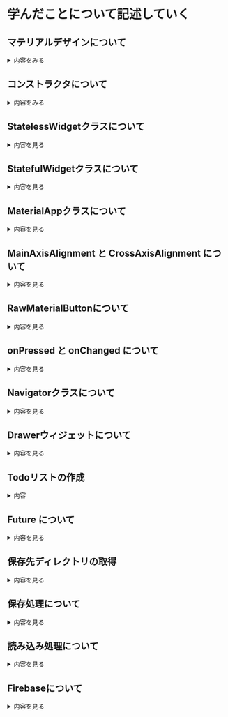# 学んだことについて記述していく

## マテリアルデザインについて
<details>
  <summary>内容をみる</summary>

  Flutter は Google が提供する UI フレームワークであり、マテリアルデザイン（Material Design）を標準で採用しています。`MaterialApp`、`Scaffold`、`AppBar` などのウィジェットが提供されており、視覚的一貫性と操作性を保った UI を構築できます。
  
  ---
  
  ## MaterialApp
  
  アプリ全体のテーマやナビゲーション設定を担うウィジェットです。
  
  ```dart
  void main() {
    runApp(MaterialApp(
      title: 'My App',
      theme: ThemeData(
        primarySwatch: Colors.blue,
      ),
      home: MyHomePage(),
    ));
  }
  ```
  
  ---
  
  ## Scaffold
  
  マテリアルデザインの基本レイアウト構造を提供するウィジェットです。
  
  ```dart
  Scaffold(
    appBar: AppBar(title: Text('ホーム')),
    body: Center(child: Text('ようこそ！')),
    floatingActionButton: FloatingActionButton(
      onPressed: () {},
      child: Icon(Icons.add),
    ),
  );
  ```
  
  ---
  
  ## AppBar
  
  画面上部に表示されるアプリバーです。タイトルやアクションアイコンを含めることができます。
  
  ```dart
  AppBar(
    title: Text('タイトル'),
    actions: [
      IconButton(
        icon: Icon(Icons.search),
        onPressed: () {},
      ),
    ],
  )
  ```
  
  ---
  
  ## FloatingActionButton
  
  主なアクションを強調するために使用される円形ボタンです。
  
  ```dart
  FloatingActionButton(
    onPressed: () {
      // アクション処理
    },
    child: Icon(Icons.add),
  )
  ```
  
  ---
  
  ## ボタンの種類
  
  ```dart
  TextButton(
    onPressed: () {},
    child: Text('Text Button'),
  )
  
  ElevatedButton(
    onPressed: () {},
    child: Text('Elevated Button'),
  )
  
  OutlinedButton(
    onPressed: () {},
    child: Text('Outlined Button'),
  )
  ```
  
  ---
  
  ## ThemeData と ColorScheme
  
  アプリ全体の見た目を設定できます。
  
  ```dart
  MaterialApp(
    theme: ThemeData(
      primarySwatch: Colors.indigo,
      brightness: Brightness.light,
    ),
  )
  ```
  
  ColorScheme を使ったカスタマイズ：
  
  ```dart
  theme: ThemeData(
    colorScheme: ColorScheme.fromSeed(seedColor: Colors.teal),
  )
  ```
  
  ---
  
  ## Material 3 (Material You) の利用
  
  Flutter 3.0以降、Material 3 に対応したテーマ指定が可能です。
  
  ```dart
  MaterialApp(
    theme: ThemeData(
      useMaterial3: true,
      colorScheme: ColorScheme.fromSeed(seedColor: Colors.green),
    ),
  )
  ```
  
  ---
  
  ## よく使うマテリアルウィジェット
  
  | ウィジェット名 | 説明 |
  |----------------|------|
  | Card           | 情報のまとまりを示すカード表示 |
  | ListTile       | リスト表示のための標準ウィジェット |
  | Dialog         | ポップアップダイアログ |
  | SnackBar       | 画面下部に一時的に表示される通知 |
  | Drawer         | ナビゲーションドロワー（サイドメニュー） |
  
  ---
  
  ## その他の注意点
  
  - Cupertino ウィジェットとの併用も可能。
  - Flutter Web やデスクトップでもマテリアルデザインをそのまま適用可能。
  - `MaterialApp.router` を使うことで Navigator 2.0 による高度なルーティングが可能。
  
  ---
  
  ## 参考リンク
  
  - https://m3.material.io/
  - https://api.flutter.dev/flutter/material/material-library.html
  - https://docs.flutter.dev/cookbook/design/themes

</details>

## コンストラクタについて
<details>
  <summary>内容をみる</summary>

  FlutterはDart言語で書かれており、クラスのインスタンス化時に使う「コンストラクタ」は非常に重要な概念です。このドキュメントでは、Dartの代表的なコンストラクタの書き方を紹介します。
  
  ---
  
  ## 基本のコンストラクタ
  
  ```dart
  class Person {
    String name;
    int age;
  
    Person(String name, int age) {
      this.name = name;
      this.age = age;
    }
  }
  ```
  
  ### 短縮記法
  
  ```dart
  class Person {
    String name;
    int age;
  
    Person(this.name, this.age);
  }
  ```
  
  ---
  
  ## 名前付きコンストラクタ
  
  ```dart
  class Person {
    String name;
    int age;
  
    Person(this.name, this.age);
  
    Person.guest() {
      name = 'Guest';
      age = 0;
    }
  }
  ```
  
  ---
  
  ## 名前付きパラメータ
  
  ```dart
  class Book {
    String title;
    String author;
  
    Book({required this.title, required this.author});
  }
  
  void main() {
    var b = Book(title: '1984', author: 'George Orwell');
  }
  ```
  
  ---
  
  ## デフォルト値
  
  ```dart
  class User {
    String name;
    bool isAdmin;
  
    User({this.name = 'Guest', this.isAdmin = false});
  }
  ```
  
  ---
  
  ## 初期化リスト（initializer list）
  
  ```dart
  class Point {
    final int x;
    final int y;
  
    Point(int a, int b) : x = a, y = b;
  }
  ```
  
  ---
  
  ## コンストラクタ内での処理
  
  ```dart
  class Timer {
    int seconds;
  
    Timer(int s) {
      if (s < 0) {
        throw ArgumentError('秒数は0以上である必要があります');
      }
      seconds = s;
    }
  }
  ```
  
  ---
  
  ## const コンストラクタ
  
  ```dart
  class Color {
    final int red;
    final int green;
    final int blue;
  
    const Color(this.red, this.green, this.blue);
  }
  
  const black = Color(0, 0, 0);
  ```
  
  ---
  
  ## コンストラクタの構文まとめ
  
  | 構文例                     | 用途                            |
  |----------------------------|---------------------------------|
  | `ClassName()`              | 通常のコンストラクタ            |
  | `ClassName.name()`         | 名前付きコンストラクタ          |
  | `ClassName({required ...})`| 名前付きパラメータ              |
  | `: field = value`          | 初期化リスト（final 変数など）  |
  | `const ClassName(...)`     | イミュータブルな定数生成        |
  
  ---
  
  ## 参考リンク
  
  - https://dart.dev/language/constructors
  - https://docs.flutter.dev/development/data-and-backend/json#creating-model-classes

</details>

## StatelessWidgetクラスについて
<details>
  <summary>内容を見る</summary>
  
  Flutter では UI を構築するために Widget クラスを継承してウィジェットを定義します。その中でも `StatelessWidget` は状態を持たないウィジェットを定義する際に使います。
  
  `StatelessWidget` は、**一度生成されると不変な UI コンポーネント**を表します。状態（State）を持たないため、ユーザーの操作などによって UI を変化させる必要がないときに使用します。
  
  ---
  
  ## 最小の StatelessWidget の例
  
  ```dart
  import 'package:flutter/material.dart';
  
  void main() {
    runApp(MyApp());
  }
  
  class MyApp extends StatelessWidget {
    @override
    Widget build(BuildContext context) {
      return MaterialApp(
        title: 'Stateless Demo',
        home: MyHomePage(),
      );
    }
  }
  
  class MyHomePage extends StatelessWidget {
    @override
    Widget build(BuildContext context) {
      return Scaffold(
        appBar: AppBar(title: Text('ホーム')),
        body: Center(
          child: Text('これは StatelessWidget の例です'),
        ),
      );
    }
  }
  ```
  
  ---
  
  ## 特徴
  
  - クラスは `StatelessWidget` を継承する
  - `build(BuildContext context)` メソッドをオーバーライドする
  - UI を返す
  - 外部から受け取ったパラメータ（final）で UI を構築する
  
  ---
  
  ## プロパティ付きの例
  
  ```dart
  class Greeting extends StatelessWidget {
    final String name;
  
    const Greeting({required this.name});
  
    @override
    Widget build(BuildContext context) {
      return Text('こんにちは、$name さん');
    }
  }
  ```
  
  使用例：
  
  ```dart
  Greeting(name: '太郎');
  ```
  
  ---
  
  ## StatelessWidget と StatefulWidget の違い
  
  | 比較項目       | StatelessWidget                   | StatefulWidget                    |
  |----------------|-----------------------------------|-----------------------------------|
  | 状態管理       | 不可（変更なし）                  | 可能（setStateで変更）            |
  | UIの更新        | 外部からの変更でのみ               | 内部状態の変化でUI更新が可能       |
  | パフォーマンス | 高い                              | 状態更新のたびに再構築が必要       |
  | 用途例         | ラベルやアイコン、ボタンなど      | 入力フォーム、タブ、アニメーションなど |
  
  ---
  
  ## StatelessWidget が適している場面
  
  - 静的なテキストや画像表示
  - 表示内容がプロパティのみで決まる UI
  - 一度表示すれば変更されないウィジェット
  
  ---
  
  ## 参考リンク
  
  - https://api.flutter.dev/flutter/widgets/StatelessWidget-class.html
  - https://docs.flutter.dev/development/ui/widgets-intro

</details>

## StatefulWidgetクラスについて
<details>
  <summary>内容を見る</summary>

   `StatefulWidget` は、状態（State）を持つウィジェットです。  
   ユーザーの操作や時間の経過によって、ウィジェットの内容を変化させたいときに使用します。
   
   ---
   
   `StatefulWidget` は2つのクラスに分かれて構成されます。
   
   1. `StatefulWidget` 本体クラス  
      → ウィジェットのエントリーポイント  
   2. `State` クラス  
      → 実際の状態管理とUI描画を行う `build()` メソッドを持つ
   
   ---

   なぜ setState() が必要か  
   Flutter は状態が変更されたことを自動では検出しません。  
   手動で setState() を呼び出して「UIを更新してください」と伝える必要があります。

   ---
   
   ### 使用例
   
   ```dart
   class CounterPage extends StatefulWidget {
     @override
     _CounterPageState createState() => _CounterPageState();
   }
   
   class _CounterPageState extends State<CounterPage> {
     int _counter = 0;
   
     void _increment() {
       setState(() {
         _counter++;
       });
     }
   
     @override
     Widget build(BuildContext context) {
       return Scaffold(
         appBar: AppBar(title: Text('カウンター')),
         body: Center(child: Text('$_counter', style: TextStyle(fontSize: 32))),
         floatingActionButton: FloatingActionButton(
           onPressed: _increment,
           child: Icon(Icons.add),
         ),
       );
     }
   }
   ```
</details>

## MaterialAppクラスについて
<details>
  <summary>内容を見る</summary>

  `MaterialApp` は、Flutterでマテリアルデザインを適用したアプリケーションを作成するための基本ウィジェットです。  
  画面全体のテーマ設定やナビゲーション、ローカライズなどの機能を包括的に提供します。
  
  ---
  
  ### 主な役割・特徴
  
  - マテリアルデザインに基づいたUIコンポーネントの提供  
  - アプリのテーマ設定（色、フォントなど）の管理  
  - ルーティング（画面遷移）を簡単に設定可能  
  - ローカライズ（多言語対応）機能のサポート  
  - アプリ全体の設定を一括管理
  
  ---
  
  ### 使用例
  
  ```dart
  MaterialApp(
    title: 'Flutter Demo',
    theme: ThemeData(
      primarySwatch: Colors.blue,
    ),
    home: MyHomePage(),
    routes: {
      '/settings': (context) => SettingsPage(),
    },
  );
  ```
</details>

## MainAxisAlignment と CrossAxisAlignment について

<details>
  <summary>内容を見る</summary>

Flutterのレイアウトウィジェット、特に `Row` と `Column` の中で、子ウィジェットの配置を制御するためのプロパティです。

---

### MainAxisAlignment

- `Row` の場合：**水平方向（横方向）**の配置を制御  
- `Column` の場合：**垂直方向（縦方向）**の配置を制御

例：

- `MainAxisAlignment.start`：先頭から詰める  
- `MainAxisAlignment.center`：中央に配置  
- `MainAxisAlignment.end`：末尾に配置  
- `MainAxisAlignment.spaceBetween`：両端に寄せ、間隔を均等に空ける  
- `MainAxisAlignment.spaceAround`：間隔を均等に空ける（両端も余白あり）  
- `MainAxisAlignment.spaceEvenly`：均等な間隔で配置

---

### CrossAxisAlignment

- `Row` の場合：**垂直方向（縦方向）**の配置を制御  
- `Column` の場合：**水平方向（横方向）**の配置を制御

例：

- `CrossAxisAlignment.start`：クロス軸の開始側に揃える  
- `CrossAxisAlignment.center`：クロス軸の中央に揃える  
- `CrossAxisAlignment.end`：クロス軸の終了側に揃える  
- `CrossAxisAlignment.stretch`：子ウィジェットをクロス軸方向に引き伸ばす

---

### まとめ

| プロパティ名          | Rowの場合の軸 | Columnの場合の軸 | 説明                      |
|----------------------|---------------|-----------------|---------------------------|
| MainAxisAlignment    | 横方向        | 縦方向          | 主軸方向の子ウィジェット配置 |
| CrossAxisAlignment   | 縦方向        | 横方向          | 主軸と垂直の方向（交差軸）の子ウィジェット配置 |

</details>

## RawMaterialButtonについて

<details>
  <summary>内容を見る</summary>

`RawMaterialButton`はFlutterのボタンの中でも自由度が高く、  
デフォルトのスタイルに依存せずに背景色や形状、影などを細かくカスタマイズできるボタンウィジェットです。

- 他の標準ボタン（ElevatedButtonなど）とは異なり、スタイルがほぼ無い状態で提供される  
- デザインをゼロから自由に作りたいときに便利

### 使用例

```dart
RawMaterialButton(
  onPressed: () {
    print('Pressed');
  },
  fillColor: Colors.blue,        // 背景色
  shape: CircleBorder(),         // 円形にする
  elevation: 4.0,                // 影の深さ
  padding: EdgeInsets.all(16.0), // 内側の余白
  child: Icon(Icons.add, color: Colors.white),
)
```
</details>

## onPressed と onChanged について

<details>
  <summary>内容を見る</summary>

  Flutterでは、ユーザーの操作に応じて処理を実行するために `onPressed` や `onChanged` などのイベントハンドラを使用します。  
  この2つはよく使われるが、**発火のタイミングと用途が異なる**点に注意が必要です。
  
  ---
  
  ### onPressed
  
  - **ボタンなどのウィジェットが押されたとき**に呼び出されるイベント
  - 例えば `ElevatedButton` や `IconButton`、`RawMaterialButton` などで使用される
  
  ```dart
  ElevatedButton(
    onPressed: () {
      print("ボタンが押されました");
    },
    child: Text("押す"),
  )
  ```
</details>

## Navigatorクラスについて

<details>
  <summary>内容を見る</summary>

  `Navigator` クラスは、Flutterで画面遷移（ページ遷移）を行うために使われるウィジェットです。  
  スタック構造（LIFO）を使ってページを管理しており、新しい画面を「積み上げる（push）」、戻るときに「取り出す（pop）」という操作を行います。
  
  ---
  
  ### 基本的な使い方
  
  #### 画面を遷移する（push）
  
  ```dart
  Navigator.push(
    context,
    MaterialPageRoute(builder: (context) => SecondPage()),
  );
  ```

  #### 画面を戻る（pop）
  ```dart
  Navigator.pop(context);
  ```

   [Navigatorクラス](https://github.com/9kaede12/MobileAppDev/blob/main/Navigator.dart)
</details>

## Drawerウィジェットについて

<details>
  <summary>内容を見る</summary>

  `Drawer` ウィジェットは、アプリの**サイドメニュー（ナビゲーションドロワー）**を実装するためのFlutter標準のウィジェットです。  
  画面の左端または右端からスワイプ、あるいはアイコンをタップすることで表示され、  
  **ナビゲーション機能**や**ユーザー設定項目**などを一覧としてまとめる場面でよく使われます。
  
  ---
  
  ### 特徴
  
  - アプリ上部の `AppBar` にメニューアイコン（ハンバーガーアイコン）を表示して開閉することが多い
  - `ListView`, `ListTile`, `UserAccountsDrawerHeader` などと組み合わせて使うことで柔軟なメニュー構成が可能
  - ユーザーが画面をスワイプするだけでアクセスできる利便性の高いUIパターン
  
  ---
  
  ### 使用例（簡略）
  
  ```dart
  Scaffold(
    appBar: AppBar(title: Text('Home')),
    drawer: Drawer(
      child: ListView(
        children: [
          DrawerHeader(
            decoration: BoxDecoration(color: Colors.blue),
            child: Text('メニュー', style: TextStyle(color: Colors.white)),
          ),
          ListTile(
            title: Text('ホーム'),
            onTap: () {
              // ナビゲーション処理
            },
          ),
        ],
      ),
    ),
    body: Center(child: Text('メイン画面')),
  )
  ```
</details>

## Todoリストの作成
<details>
   <summary>内容</summary>

   [flutterstudio](https://flutterstudio.app/)を参考にウィジェットを選びました。  
   ウィジェットを組み合わせていく上で、つまづいたところに関してはchatgptを活用して解決を行なっていきました。  
   ### 現状の機能
   1. チェックボックスの追加
      チェックボックスを追加してチェックをつけるとタスクに取り消し線が入ります。
   2. 削除ボタンの追加
      削除ボタンを追加して終わったタスクを消すことができるようにしました。
   3. ファイルの保存・読み込み処理の追加
      保存と読み込みボタンを追加して、登録したタスクをファイルに保存・読み込みができるようにしました。
   
   実際のコードは[こちら](https://github.com/9kaede12/MobileAppDev/blob/main/TodoList.dart)です。
</details>

## Future について

<details>
  <summary>内容を見る</summary>

  `Future` は、**非同期処理の結果を後から受け取るためのオブジェクト**です。  
  例えば、ファイルの読み書きやネットワーク通信、時間のかかる処理など、即座に値を返せない関数に使われます。
  
  ---
  
  ### 特徴
  
  - `Future<T>` は「将来的に `T` 型の値を返す予定」という意味
    - 例：`Future<String>`、`Future<File>`、`Future<Directory>` など
  - 実際の処理完了までに時間がかかるため、`await` を使って待つのが基本
  
  ---
  
  ### 使用例
  
  #### 非同期メソッドの定義
  
  ```dart
  Future<String> fetchMessage() async {
    await Future.delayed(Duration(seconds: 2));
    return "取得完了";
  }
  ```
</details>

## 保存先ディレクトリの取得

<details>
  <summary>内容を見る</summary>

  Flutterアプリで**ファイルの読み書き**を行う際には、ユーザーがアクセスできるディレクトリではなく、  
  アプリ専用の「**書き込み可能なディレクトリ**」を使う必要があります。
  
  そのために使うのが、`path_provider` パッケージの `getApplicationDocumentsDirectory()` メソッドです。
  
  ---
  
  ### 使用例
  
  ```dart
  import 'package:path_provider/path_provider.dart';
  
  Future<void> getDirectoryPath() async {
    final dir = await getApplicationDocumentsDirectory();
    print('保存先ディレクトリ: ${dir.path}');
  }
  ```
  このコードでは、非同期でディレクトリを取得し、アプリ内のファイル保存場所として使用できます。

</details>

## 保存処理について

<details>
  <summary>内容を見る</summary>

  Flutterアプリでタスクリストなどのデータをローカルに保存する際、  
  データを **JSON形式** に変換してテキストファイルに書き込むのが一般的です。
  
  以下はその一例です。
  
  ---
  
  ### 処理内容
  
  1. `List<Task>` → `List<Map<String, dynamic>>` に変換（`toJson()`）
  2. それを `jsonEncode()` で文字列に変換
  3. ファイルに書き込む（`writeAsString()`）
  
  ---
  
  ### 保存処理のコード例
  
  ```dart
  final jsonStr = jsonEncode(_tasks.map((t) => t.toJson()).toList());
  await file.writeAsString(jsonStr);
  ```
</details>

## 読み込み処理について

<details>
  <summary>内容を見る</summary>

  Flutterアプリで保存したJSONファイルからタスクリストを読み込む際の基本的な処理です。
  
  ---
  
  ### 処理の流れ
  
  1. ファイルを非同期でテキストとして読み込む  
  2. 読み込んだJSON文字列を `jsonDecode()` で `List<Map>` に変換  
  3. 各Mapを `Task.fromJson()` で `Task` インスタンスに復元  
  4. 既存の `_tasks` リストをクリアし、新しいタスク群で更新  
  5. `setState()` を呼んでUIを更新
  
  ---
  
  ### コード例
  
  ```dart
  final contents = await file.readAsString();
  final jsonData = jsonDecode(contents);
  _tasks.clear();
  _tasks.addAll((jsonData as List).map((e) => Task.fromJson(e)));
  setState(() {});
  ```
</details>

## Firebaseについて
<details>
  <summary>内容を見る</summary>

  FirebaseはFlutterと同じくGoogleが中心となって開発を進めているため、相性の良い組み合わせと言えます。

  ### Firebaseに登録
  Firebaseにアカウント登録していない場合は、[Firebase](https://firebase.google.com/?hl=ja) このリンクから登録ができます。
</details>
